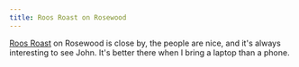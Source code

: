 ```yaml
---
title: Roos Roast on Rosewood
---
```

[Roos Roast](https://roosroast.com/)
on Rosewood is close by, the people are nice,
and it's always interesting to see John. It's
better there when I bring a laptop than a phone.

